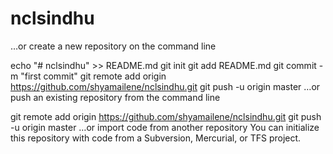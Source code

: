 # nclsindhu

…or create a new repository on the command line

echo "# nclsindhu" >> README.md
git init
git add README.md
git commit -m "first commit"
git remote add origin https://github.com/shyamailene/nclsindhu.git
git push -u origin master
…or push an existing repository from the command line

git remote add origin https://github.com/shyamailene/nclsindhu.git
git push -u origin master
…or import code from another repository
You can initialize this repository with code from a Subversion, Mercurial, or TFS project.
